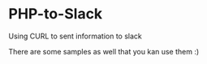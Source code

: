 # PHP-to-Slack
Using CURL to sent information to slack


There are some samples as well that you kan use them :) 
